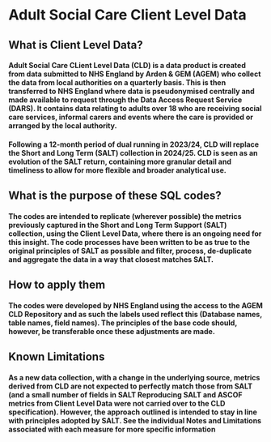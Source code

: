 # Adult Social Care Client Level Data

## What is Client Level Data?

#### Adult Social Care CLient Level  Data (CLD) is a data product is created from data submitted to NHS England by Arden & GEM (AGEM) who collect the data from local authorities on a quarterly basis. This is then transferred to NHS England where data is pseudonymised centrally and made available to request through the Data Access Request Service (DARS). It contains data relating to adults over 18 who are receiving social care services, informal carers and events where the care is provided or arranged by the local authority. 


#### Following a 12-month period of dual running in 2023/24, CLD will replace the Short and Long Term (SALT) collection in 2024/25. CLD is seen as an evolution of the SALT return, containing more granular detail and timeliness to allow for more flexible and broader analytical use.


## What is the purpose of these SQL codes?

#### The codes are intended to replicate (wherever possible) the metrics previously captured in the Short and Long Term Support (SALT) collection, using the Client Level Data, where there is an ongoing need for this insight. The code processes have been written to be as true to the original principles of SALT as possible and filter, process, de-duplicate and aggregate the data in a way that closest matches SALT.


## How to apply them

#### The codes were developed by NHS England using the access to the AGEM CLD Repository and as such the labels used reflect this (Database names, table names, field names). The principles of the base code should, however, be transferable once these adjustments are made.


## Known Limitations

#### As a new data collection, with a change in the underlying source, metrics derived from CLD are not expected to perfectly match those from SALT (and a small number of fields in SALT Reproducing SALT and ASCOF metrics from Client Level Data were not carried over to the CLD specification). However, the approach outlined is intended to stay in line with principles adopted by SALT. See the individual Notes and Limitations associated with each measure for more specific information

